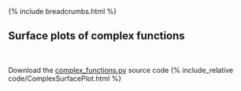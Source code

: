 {% include breadcrumbs.html %}

## Surface plots of complex functions
<div class="header_line"><br/></div>

Download the [complex_functions.py](code/complex_functions.py) source code
{% include_relative code/ComplexSurfacePlot.html %}
